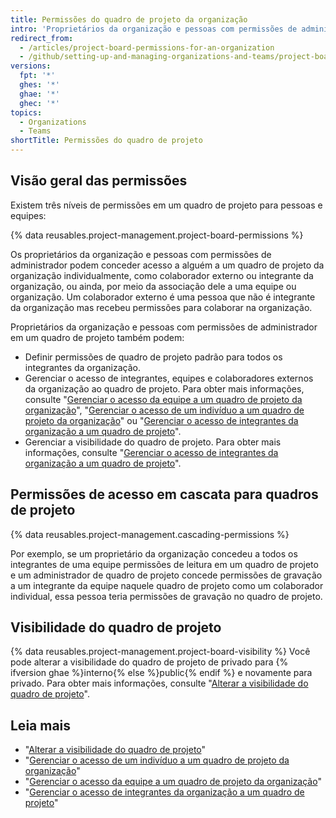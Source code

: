 ```yaml
---
title: Permissões do quadro de projeto da organização
intro: 'Proprietários da organização e pessoas com permissões de administradores de quadro de projeto podem personalizar quem tem permissões de leitura, gravação e de administrador nos quadros de projeto da organização.'
redirect_from:
  - /articles/project-board-permissions-for-an-organization
  - /github/setting-up-and-managing-organizations-and-teams/project-board-permissions-for-an-organization
versions:
  fpt: '*'
  ghes: '*'
  ghae: '*'
  ghec: '*'
topics:
  - Organizations
  - Teams
shortTitle: Permissões do quadro de projeto
---
```


## Visão geral das permissões

Existem três níveis de permissões em um quadro de projeto para pessoas e equipes:

{% data reusables.project-management.project-board-permissions %}

Os proprietários da organização e pessoas com permissões de administrador podem conceder acesso a alguém a um quadro de projeto da organização individualmente, como colaborador externo ou integrante da organização, ou ainda, por meio da associação dele a uma equipe ou organização. Um colaborador externo é uma pessoa que não é integrante da organização mas recebeu permissões para colaborar na organização.

Proprietários da organização e pessoas com permissões de administrador em um quadro de projeto também podem:
- Definir permissões de quadro de projeto padrão para todos os integrantes da organização.
- Gerenciar o acesso de integrantes, equipes e colaboradores externos da organização ao quadro de projeto. Para obter mais informações, consulte "[Gerenciar o acesso da equipe a um quadro de projeto da organização](/articles/managing-team-access-to-an-organization-project-board)", "[Gerenciar o acesso de um indivíduo a um quadro de projeto da organização](/articles/managing-an-individual-s-access-to-an-organization-project-board)" ou "[Gerenciar o acesso de integrantes da organização a um quadro de projeto](/articles/managing-access-to-a-project-board-for-organization-members)".
- Gerenciar a visibilidade do quadro de projeto. Para obter mais informações, consulte "[Gerenciar o acesso de integrantes da organização a um quadro de projeto](/articles/managing-access-to-a-project-board-for-organization-members)".

## Permissões de acesso em cascata para quadros de projeto

{% data reusables.project-management.cascading-permissions %}

Por exemplo, se um proprietário da organização concedeu a todos os integrantes de uma equipe permissões de leitura em um quadro de projeto e um administrador de quadro de projeto concede permissões de gravação a um integrante da equipe naquele quadro de projeto como um colaborador individual, essa pessoa teria permissões de gravação no quadro de projeto.

## Visibilidade do quadro de projeto

{% data reusables.project-management.project-board-visibility %} Você pode alterar a visibilidade do quadro de projeto de privado para {% ifversion ghae %}interno{% else %}public{% endif %} e novamente para privado. Para obter mais informações, consulte "[Alterar a visibilidade do quadro de projeto](/articles/changing-project-board-visibility)".

## Leia mais

- "[Alterar a visibilidade do quadro de projeto](/articles/changing-project-board-visibility)"
- "[Gerenciar o acesso de um indivíduo a um quadro de projeto da organização](/articles/managing-an-individual-s-access-to-an-organization-project-board)"
- "[Gerenciar o acesso da equipe a um quadro de projeto da organização](/articles/managing-team-access-to-an-organization-project-board)"
- "[Gerenciar o acesso de integrantes da organização a um quadro de projeto](/articles/managing-access-to-a-project-board-for-organization-members)"

